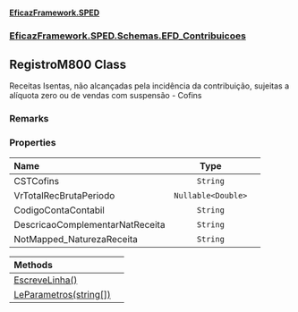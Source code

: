 #### [EficazFramework.SPED](EficazFrameworkSPED.md 'EficazFramework SPED')
### [EficazFramework.SPED.Schemas.EFD_Contribuicoes](EficazFramework.SPED.Schemas.EFD_Contribuicoes.md 'EficazFramework.SPED.Schemas.EFD_Contribuicoes')

## RegistroM800 Class

Receitas Isentas, não alcançadas pela incidência da contribuição, sujeitas a alíquota zero ou de vendas com suspensão - Cofins

### Remarks
### Properties

| Name | Type | |
| :--- | :---: | :--- |
| CSTCofins | `String` |  |
| VrTotalRecBrutaPeriodo | `Nullable<Double>` |  |
| CodigoContaContabil | `String` |  |
| DescricaoComplementarNatReceita | `String` |  |
| NotMapped_NaturezaReceita | `String` |  |

| Methods | |
| :--- | :--- |
| [EscreveLinha()](EficazFramework.SPED.Schemas.EFD_Contribuicoes/RegistroM800/EscreveLinha().md 'EficazFramework.SPED.Schemas.EFD_Contribuicoes.RegistroM800.EscreveLinha()') | |
| [LeParametros(string[])](EficazFramework.SPED.Schemas.EFD_Contribuicoes/RegistroM800/LeParametros(string[]).md 'EficazFramework.SPED.Schemas.EFD_Contribuicoes.RegistroM800.LeParametros(string[])') | |
